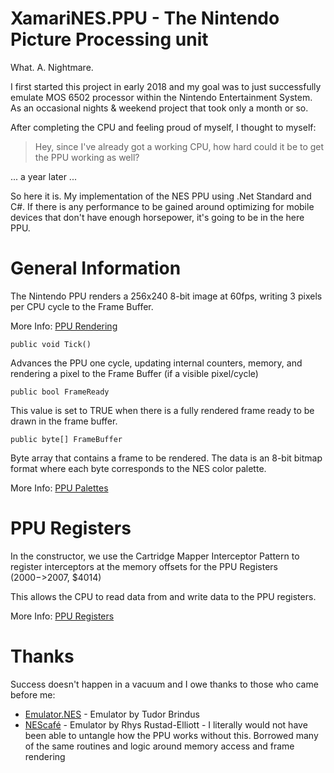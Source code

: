 ﻿# XamariNES.PPU - The Nintendo Picture Processing unit

What. A. Nightmare.

I first started this project in early 2018 and my goal was to just successfully emulate MOS 6502 processor within the Nintendo Entertainment System. As an occasional nights & weekend project that took only a month or so.

After completing the CPU and feeling proud of myself, I thought to myself:

>Hey, since I've already got a working CPU, how hard could it be to get the PPU working as well?

... a year later ...

So here it is. My implementation of the NES PPU using .Net Standard and C#. If there is any performance to be gained around optimizing for mobile devices that don't have enough horsepower, it's going to be in the here PPU.

# General Information

The Nintendo PPU renders a 256x240 8-bit image at 60fps, writing 3 pixels per CPU cycle to the Frame Buffer.

More Info: [PPU Rendering](https://wiki.nesdev.com/w/index.php/PPU_rendering)

```
public void Tick()
```
Advances the PPU one cycle, updating internal counters, memory, and rendering a pixel to the Frame Buffer (if a visible pixel/cycle)

```
public bool FrameReady
```
This value is set to TRUE when there is a fully rendered frame ready to be drawn in the frame buffer. 

```
public byte[] FrameBuffer
```
Byte array that contains a frame to be rendered. The data is an 8-bit bitmap format where each byte corresponds to the NES color palette.

More Info: [PPU Palettes](https://wiki.nesdev.com/w/index.php/PPU_palettes)

# PPU Registers

In the constructor, we use the Cartridge Mapper Interceptor Pattern to register interceptors at the memory offsets for the PPU Registers ($2000->$2007, $4014)

This allows the CPU to read data from and write data to the PPU registers.

More Info: [PPU Registers](https://wiki.nesdev.com/w/index.php/PPU_registers)

# Thanks
Success doesn't happen in a vacuum and I owe thanks to those who came before me:
- [Emulator.NES](https://github.com/Xyene/Emulator.NES) - Emulator by Tudor Brindus
- [NEScafé](https://github.com/GunshipPenguin/nescafe) - Emulator by Rhys Rustad-Elliott - I literally would not have been able to untangle how the PPU works without this. Borrowed many of the same routines and logic around memory access and frame rendering